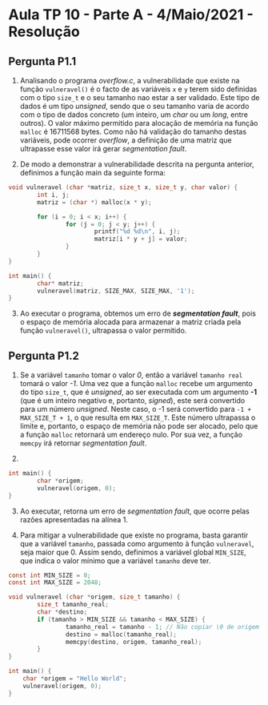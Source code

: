 # Aula TP 10 - Parte A - 4/Maio/2021 - Resolução

## Pergunta P1.1
1. Analisando o programa *overflow.c*, a vulnerabilidade que existe na função ```vulneravel()``` é o facto de as variáveis ``x`` e ``y`` terem sido definidas com o tipo ``size_t`` e o seu tamanho nao estar a ser validado. Este tipo de dados é um tipo *unsigned*, sendo que o seu tamanho varia de acordo com o tipo de dados concreto (um inteiro, um *char* ou um *long*, entre outros).
O valor máximo permitido para alocação de memória na função ``malloc`` é 16711568 bytes. Como não há validação do tamanho destas variáveis, pode ocorrer *overflow*, a definição de uma matriz que ultrapasse esse valor irá gerar *segmentation fault*. 

2. De modo a demonstrar a vulnerabilidade descrita na pergunta anterior, definimos a função main da seguinte forma:

```C
void vulneravel (char *matriz, size_t x, size_t y, char valor) {
        int i, j;
        matriz = (char *) malloc(x * y);

        for (i = 0; i < x; i++) {
                for (j = 0; j < y; j++) {
                        printf("%d %d\n", i, j);
                        matriz[i * y + j] = valor;
                }
        }
}

int main() {
        char* matriz;
        vulneravel(matriz, SIZE_MAX, SIZE_MAX, '1');
}
```

3. Ao executar o programa, obtemos um erro de ***segmentation fault***, pois o espaço de memória alocada para armazenar a matriz criada pela função ``vulneravel()``, ultrapassa o valor permitido.

## Pergunta P1.2
1. Se a variável ``tamanho`` tomar o valor *0*, então a variável ``tamanho real`` tomará o valor *-1*. Uma vez que a função ``malloc`` recebe um argumento do tipo ``size_t``, que é *unsigned*, ao ser executada com um argumento **-1** (que é um inteiro negativo e, portanto, *signed*), este será convertido para um número *unsigned*. Neste caso, o -1 será convertido para ``-1 + MAX_SIZE_T + 1``, o que resulta em ``MAX_SIZE_T``. Este número ultrapassa o limite e, portanto, o espaço de memória não pode ser alocado, pelo que a função ``malloc`` retornará um endereço nulo. Por sua vez, a função ``memcpy`` irá retornar *segmentation fault*.

2. 
```C
int main() {
        char *origem;
        vulneravel(origem, 0);
}
```

3. Ao executar, retorna um erro de *segmentation fault*, que ocorre pelas razões apresentadas na alínea 1.

4. Para mitigar a vulnerabilidade que existe no programa, basta garantir que a variável ``tamanho``, passada como argumento à função ``vulneravel``, seja maior que 0. Assim sendo, definimos a variável global ``MIN_SIZE``, que indica o valor mínimo que a variável ``tamanho`` deve ter.

```C
const int MIN_SIZE = 0;
const int MAX_SIZE = 2048;

void vulneravel (char *origem, size_t tamanho) {
        size_t tamanho_real;
        char *destino;
        if (tamanho > MIN_SIZE && tamanho < MAX_SIZE) {
                tamanho_real = tamanho - 1; // Não copiar \0 de origem para destino
                destino = malloc(tamanho_real);
                memcpy(destino, origem, tamanho_real);
        }
}

int main() {
    char *origem = "Hello World";
    vulneravel(origem, 0);
}
```



